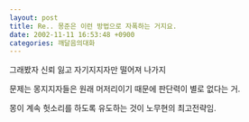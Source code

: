 ```yaml
---
layout: post
title: Re.. 몽준은 이런 방법으로 자폭하는 거지요.
date: 2002-11-11 16:53:48 +0900
categories: 깨달음의대화
---
```

그래봤자 신뢰 잃고 자기지지자만 떨어져 나가지
  
문제는 몽지지자들은 원래 머저리이기 때문에 판단력이 별로 없다는 거.
  
몽이 계속 헛소리를 하도록 유도하는 것이 노무현의 최고전략임.